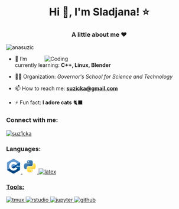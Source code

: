 <h1 align="center">Hi 👋, I'm Sladjana! ⭐ </h1>
<h3 align="center">A little about me ❤️ </h3>

<p align="left"> <img src="https://media.tenor.com/tY8EBqkuF7IAAAAC/cat-keyboard-smash.gif" alt="anasuzic" /> </p>

<img align="right" alt="Coding" width="400" src="https://media.tenor.com/S59bPkT0pqcAAAAC/programming.gif">

- 🌱 I’m currently learning: **C++, Linux, Blender**

- 👨‍💻 Organization: *Governor's School for Science and Technology* 

- 📫 How to reach me: **suzicka@gmail.com**

- ⚡ Fun fact: **I adore cats** 🐈‍⬛

<h3 align="left">Connect with me:</h3>
<p align="left">
<a href="https://instagram.com/suz1cka" target="blank"><img align="center" src="https://raw.githubusercontent.com/rahuldkjain/github-profile-readme-generator/master/src/images/icons/Social/instagram.svg" alt="suz1cka" height="30" width="40" /></a>
</p>

<h3 align="left">Languages:</h3>
<p align="left"> <a href="https://www.w3schools.com/cpp/" target="_blank" rel="noreferrer"> <img src="https://raw.githubusercontent.com/devicons/devicon/master/icons/cplusplus/cplusplus-original.svg" alt="cplusplus" width="40" height="40"/> </a> <a href="https://www.python.org" target="_blank" rel="noreferrer"> <img src="https://raw.githubusercontent.com/devicons/devicon/master/icons/python/python-original.svg" alt="python" width="40" height="40"/> </a> <a href="https://www.latex-project.org/" target="_blank" rel="noreferrer"> <img src="https://static.javatpoint.com/tutorial/latex/images/latex-tutorial.png" alt="latex" width="40" height="40"/> </p>
</p>

<h3 align="left">Tools:</h3>
<p align="left"> <a href="https://github.com/tmux/tmux/wiki" target="_blank" rel="noreferrer"> <img src="https://seeklogo.com/images/T/tmux-logo-E71523388A-seeklogo.com.png" alt="tmux" width="40" height="40"/> </a> <a href="https://posit.co/download/rstudio-desktop/" rel="noreferrer"> <img src="https://marketplace-assets.digitalocean.com/logos/rstudio-20-04.svg" alt="rstudio" width="40" height="40"/> </a> <a href="https://jupyter.org/" rel="noreferrer"> <img src="https://upload.wikimedia.org/wikipedia/commons/thumb/3/38/Jupyter_logo.svg/1767px-Jupyter_logo.svg.png" alt="jupyter" width="40" height="40"/> </a> <a href="https://github.com/" rel="noreferrer"> <img src="https://cdn-icons-png.flaticon.com/512/25/25231.png" alt="github" width="40" height="40"/> </p>
